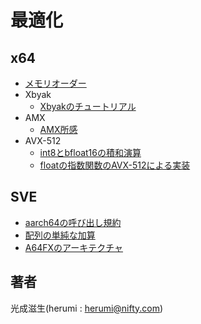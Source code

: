 # 最適化

## x64

- [メモリオーダー](https://github.com/herumi/misc/blob/master/cpp/fence.md)
- Xbyak
  - [Xbyakのチュートリアル](x64/xbyak.md)
- AMX
  - [AMX所感](x64/amx.md)
- AVX-512
  - [int8とbfloat16の積和演算](x64/int8-bfloat16.md)
  - [floatの指数関数のAVX-512による実装](x64/exp.md)

## SVE

- [aarch64の呼び出し規約](aarch64/convension.md)
- [配列の単純な加算](aarch64/sum.md)
- [A64FXのアーキテクチャ](aarch64/a64fx.md)

## 著者

光成滋生(herumi : herumi@nifty.com)
